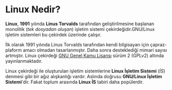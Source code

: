 # Linux Nedir?

**Linux**, **1991** yılında **Linus Torvalds** tarafından geliştirilmesine başlanan monolitik \(_tek dosyadan oluşan_\) işletim sistemi çekirdeğidir.GNU/Linux işletim sistemleri bu çekirdek üzerinde çalışır.

 İlk olarak 1991 yılında Linus Torvalds tarafından kendi bilgisayarı için çapraz-plaform amacı olmadan tasarlanmıştır. Daha sonra desteklediği mimari sayısı artmıştır. Linux çekirdeği [GNU Genel Kamu Lisansı](https://tr.wikipedia.org/wiki/GNU_GPL) sürüm 2 \(GPLv2\) altında yayınlanmaktadır.

Linux çekirdeği ile oluşturulan işletim sistemlerine **Linux İşletim Sistemi** \(_İS_\) denmesi gibi bir ağız alışkanlığı vardır. Aslında doğrusu **GNU/Linux İşletim Sistemi**'dir. Fakat toplum arasında **Linux İS** tabiri daha popülerdir.


